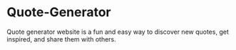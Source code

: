 # Quote-Generator
Quote generator website is a fun and easy way to discover new quotes, get inspired, and share them with others.
